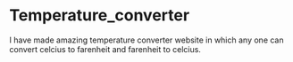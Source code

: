 # Temperature_converter
I have made amazing temperature converter website in which any one can convert celcius to farenheit and farenheit to celcius.
